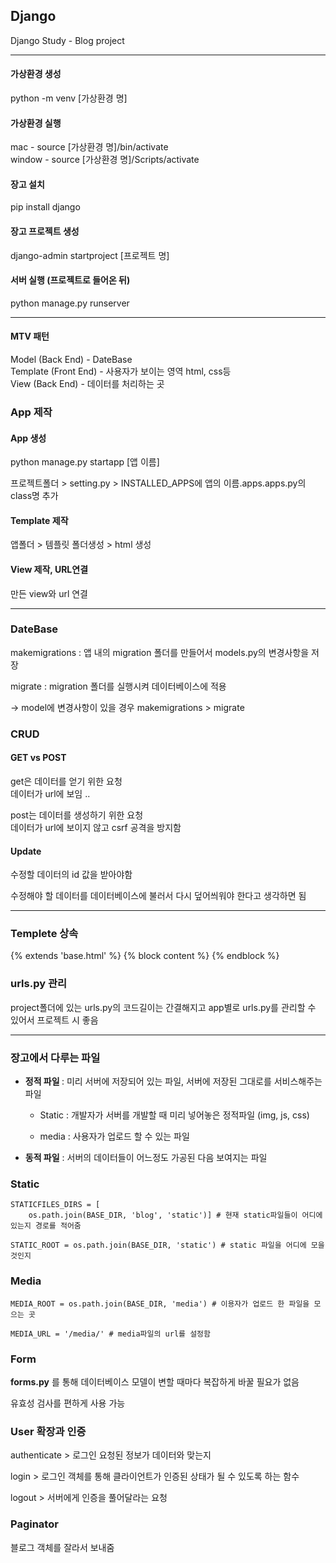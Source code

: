 ## Django

Django Study - Blog project

---

#### 가상환경 생성

python -m venv [가상환경 명]

#### 가상환경 실행

mac - source [가상환경 명]/bin/activate <br>
window - source [가상환경 명]/Scripts/activate

#### 장고 설치

pip install django

#### 장고 프로젝트 생성

django-admin startproject [프로젝트 명]

#### 서버 실행 (프로젝트로 들어온 뒤)

python manage.py runserver

---

#### MTV 패턴

Model (Back End) - DateBase <br>
Template (Front End) - 사용자가 보이는 영역 html, css등 <br>
View (Back End) - 데이터를 처리하는 곳

### App 제작

#### App 생성

python manage.py startapp [앱 이름]

프로젝트폴더 > setting.py > INSTALLED_APPS에 앱의 이름.apps.apps.py의 class명 추가

#### Template 제작

앱폴더 > 템플릿 폴더생성 > html 생성

#### View 제작, URL연결

만든 view와 url 연결

---

### DateBase

makemigrations
: 앱 내의 migration 폴더를 만들어서 models.py의 변경사항을 저장

migrate : migration 폴더를 실행시켜 데이터베이스에 적용

→ model에 변경사항이 있을 경우 makemigrations > migrate

### CRUD

#### GET vs POST

get은 데이터를 얻기 위한 요청 <br>
데이터가 url에 보임 ..
<br>

post는 데이터를 생성하기 위한 요청 <br>
데이터가 url에 보이지 않고 csrf 공격을 방지함

#### Update

수정할 데이터의 id 값을 받아야함

수정해야 할 데이터를 데이터베이스에 불러서 다시 덮어씌워야 한다고 생각하면 됨

---

### Templete 상속

{% extends 'base.html' %}
{% block content %}
{% endblock %}

### urls.py 관리

project폴더에 있는 urls.py의 코드길이는 간결해지고 app별로 urls.py를 관리할 수 있어서 프로젝트 시 좋음

---

### 장고에서 다루는 파일

- <b> 정적 파일 </b>
  : 미리 서버에 저장되어 있는 파일, 서버에 저장된 그대로를 서비스해주는 파일

    * Static : 개발자가 서버를 개발할 때 미리 넣어놓은 정적파일 (img, js, css)


    * media : 사용자가 업로드 할 수 있는 파일

- <b>동적 파일</b>
  : 서버의 데이터들이 어느정도 가공된 다음 보여지는 파일


### Static

    STATICFILES_DIRS = [
        os.path.join(BASE_DIR, 'blog', 'static')] # 현재 static파일들이 어디에 있는지 경로를 적어줌

    STATIC_ROOT = os.path.join(BASE_DIR, 'static') # static 파일을 어디에 모을것인지

### Media

    MEDIA_ROOT = os.path.join(BASE_DIR, 'media') # 이용자가 업로드 한 파일을 모으는 곳

    MEDIA_URL = '/media/' # media파일의 url를 설정함



### Form

<b>forms.py</b> 를 통해 데이터베이스 모델이 변할 때마다 복잡하게 바꿀 필요가 없음 

유효성 검사를 편하게 사용 가능


### User 확장과 인증

authenticate > 로그인 요청된 정보가 데이터와 맞는지


login > 로그인 객체를 통해 클라이언트가 인증된 상태가 될 수 있도록 하는 함수


logout > 서버에게 인증을 풀어달라는 요청


### Paginator

블로그 객체를 잘라서 보내줌